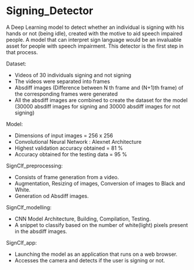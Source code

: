 # Signing_Detector
A Deep Learning model to detect whether an individual is signing with his hands or not (being idle), created with the motive to aid speech impaired people. 
A model that can interpret sign language would be an invaluable asset for people with speech impairment. This detector is the first step in that process. 

Dataset:
- Videos of 30 individuals signing and not signing
- The videos were separated into frames
- Absdiff images (Difference between N th frame and (N+1)th frame) of the corresponding frames were generated
- All the absdiff images are combined to create the dataset for the model (30000 absdiff images for signing and 30000 absdiff images for not signing)

Model:
- Dimensions of input images = 256 x 256
- Convolutional Neural Network : Alexnet Architecture
- Highest validation accuracy obtained = 81 %
- Accuracy obtained for the testing data = 95 %

SignClf_preprocessing: 
- Consists of frame generation from a video.
- Augmentation, Resizing of images, Conversion of images to Black and White.
- Generation od Absdiff images.

SignClf_modelling: 
- CNN Model Architecture, Building, Compilation, Testing.
- A snippet to classify based on the number of white(light) pixels present in the absdiff images.

SignClf_app:
- Launching the model as an application that runs on a web browser.
- Accesses the camera and detects if the user is signing or not.


